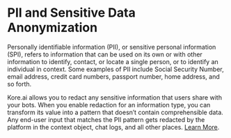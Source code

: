 
# PII and Sensitive Data Anonymization

Personally identifiable information (PII), or sensitive personal information (SPI), refers to information that can be used on its own or with other information to identify, contact, or locate a single person, or to identify an individual in context. Some examples of PII include Social Security Number, email address, credit card numbers, passport number, home address, and so forth.

Kore.ai allows you to redact any sensitive information that users share with your bots. When you enable redaction for an information type, you can transform its value into a pattern that doesn’t contain comprehensible data. Any end-user input that matches the PII pattern gets redacted by the platform in the context object, chat logs, and all other places. [Learn More](../advanced-settings/pii-data-masking.md).
